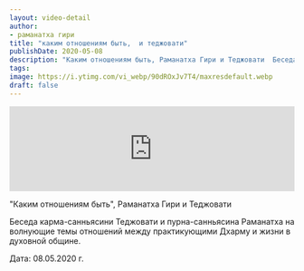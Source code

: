 ```yaml
---
layout: video-detail
author:
- раманатха гири
title: "каким отношениям быть,  и теджовати"
publishDate: 2020-05-08
description: "Каким отношениям быть, Раманатха Гири и Теджовати  Беседа карма-санньясини Теджовати и пурна-санньясина Раманатха на волнующие темы отношений между практикующими Дхарму и жизни в духовной общине.   Дата  08.05.2020 г."
tags: 
image: https://i.ytimg.com/vi_webp/90dROxJv7T4/maxresdefault.webp
draft: false
---
```


<iframe width="100%" src="https://www.youtube.com/embed/90dROxJv7T4" frameborder="0" allowfullscreen=""></iframe> 

 "Каким отношениям быть", Раманатха Гири и Теджовати

 Беседа карма-санньясини Теджовати и пурна-санньясина Раманатха на волнующие темы отношений между практикующими Дхарму и жизни в духовной общине.  

 Дата: 08.05.2020 г.

  

 